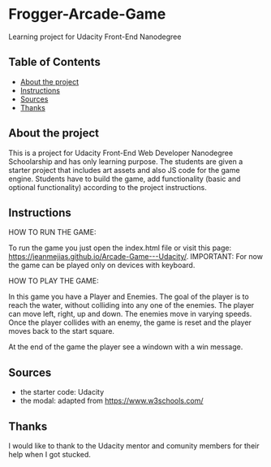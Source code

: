 # Frogger-Arcade-Game
Learning project for Udacity Front-End Nanodegree

## Table of Contents

* [About the project](#abouttheproject)
* [Instructions](#instructions)
* [Sources](#sources)
* [Thanks](#thanks)

## About the project
 
  This is a project for Udacity Front-End Web Developer Nanodegree Schoolarship and has only learning purpose. The students are given a starter project that includes art assets and also JS code for the game engine. Students have to build the game, add functionality (basic and optional functionality) according to the project instructions.
  
  
## Instructions

HOW TO RUN THE GAME:

To run the game you just open the index.html file or visit this page: https://jeanmejias.github.io/Arcade-Game---Udacity/.
IMPORTANT: For now the game can be played only on devices with keyboard.

HOW TO PLAY THE GAME:

In this game you have a Player and Enemies. The goal of the player is to reach the water, without colliding into any one of the enemies. The player can move left, right, up and down. The enemies move in varying speeds. Once  the player collides with an enemy, the game is reset and the player moves back to the start square. 

At the end of the game the player see a windown with a win message.  

## Sources
 - the starter code: Udacity
 - the modal: adapted from https://www.w3schools.com/
 
## Thanks

I would like to thank to the Udacity mentor and comunity members for their help when I got stucked.  
